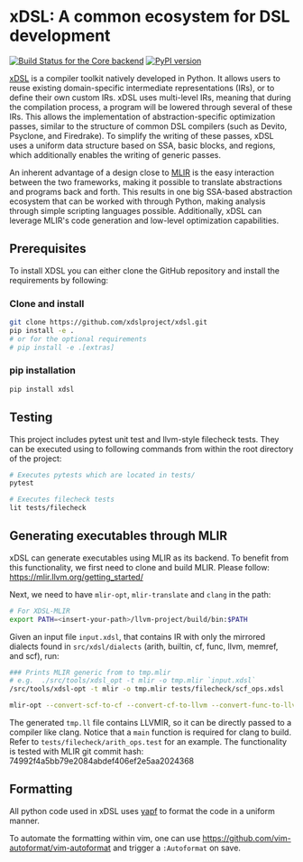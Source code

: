 # xDSL: A common ecosystem for DSL development

[![Build Status for the Core backend](https://github.com/xdslproject/xdsl/actions/workflows/ci-core.yml/badge.svg)](https://github.com/xdslproject/xdsl/actions/workflows/ci-core.yml?query=workflow%3A%22CI+-+Python+application%22++)
[![PyPI version](https://badge.fury.io/py/xdsl.svg)](https://badge.fury.io/py/xdsl)

[xDSL](http://www.xdsl.dev) is a compiler toolkit natively developed in Python.
It allows users to reuse existing domain-specific intermediate representations
(IRs), or to define their own custom IRs. xDSL uses multi-level IRs, meaning
that during the compilation process, a program will be lowered through several
of these IRs. This allows the implementation of abstraction-specific
optimization passes, similar to the structure of common DSL compilers (such as
Devito, Psyclone, and Firedrake). To simplify the writing of these passes, xDSL
uses a uniform data structure based on SSA, basic blocks, and regions, which
additionally enables the writing of generic passes.

An inherent advantage of a design close to [MLIR](https://mlir.llvm.org/) is
the easy interaction between the two frameworks, making it possible to
translate abstractions and programs back and forth. This results in one big
SSA-based abstraction ecosystem that can be worked with through Python, making
analysis through simple scripting languages possible. Additionally, xDSL can
leverage MLIR's code generation and low-level optimization capabilities.

## Prerequisites

To install XDSL you can either clone the GitHub repository and install the requirements by following:

### Clone and install
```bash
git clone https://github.com/xdslproject/xdsl.git
pip install -e .
# or for the optional requirements
# pip install -e .[extras]
```

### pip installation

```bash
pip install xdsl
```

## Testing

This project includes pytest unit test and llvm-style filecheck tests. They can
be executed using to following commands from within the root directory of the
project:

```bash
# Executes pytests which are located in tests/
pytest

# Executes filecheck tests
lit tests/filecheck
```

## Generating executables through MLIR

xDSL can generate executables using MLIR as its backend.
To benefit from this functionality, we first need to clone and build MLIR.
Please follow: https://mlir.llvm.org/getting_started/

Next, we need to have `mlir-opt`, `mlir-translate` and `clang` in the path:

```bash
# For XDSL-MLIR
export PATH=<insert-your-path>/llvm-project/build/bin:$PATH
```

Given an input file `input.xdsl`, that contains IR with only the mirrored dialects
found in `src/xdsl/dialects` (arith, builtin, cf, func, llvm, memref, and scf), run:

```bash
### Prints MLIR generic from to tmp.mlir
# e.g.  ./src/tools/xdsl_opt -t mlir -o tmp.mlir `input.xdsl`
/src/tools/xdsl-opt -t mlir -o tmp.mlir tests/filecheck/scf_ops.xdsl

mlir-opt --convert-scf-to-cf --convert-cf-to-llvm --convert-func-to-llvm --convert-arith-to-llvm --convert-memref-to-llvm --reconcile-unrealized-casts tmp.mlir | mlir-translate --mlir-to-llvmir > tmp.ll
```

The generated `tmp.ll` file contains LLVMIR, so it can be directly passed to a
compiler like clang. Notice that a `main` function is required for clang to
build. Refer to `tests/filecheck/arith_ops.test` for an example. The
functionality is tested with MLIR git commit hash:
74992f4a5bb79e2084abdef406ef2e5aa2024368


## Formatting

All python code used in xDSL uses [yapf](https://github.com/google/yapf) to
format the code in a uniform manner.

To automate the formatting within vim, one can use
https://github.com/vim-autoformat/vim-autoformat and trigger a `:Autoformat` on
save.
